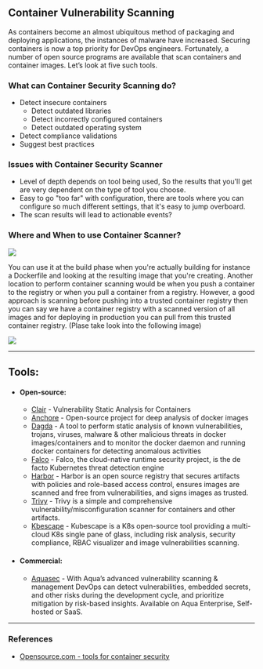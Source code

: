 ## Container Vulnerability Scanning
As containers become an almost ubiquitous method of packaging and deploying applications, the instances of malware have increased. Securing containers is now a top priority for DevOps engineers. Fortunately, a number of open source programs are available that scan containers and container images. Let’s look at five such tools.

### What can Container Security Scanning do?
- Detect insecure containers
    + Detect outdated libraries
    + Detect incorrectly configured containers
    + Detect outdated operating system
- Detect compliance validations
- Suggest best practices

### Issues with Container Security Scanner
- Level of depth depends on tool being used, So the results that you'll get are very dependent on the type of tool you choose.
- Easy to go "too far" with configuration, there are tools where you can configure so much different settings, that it's easy to jump overboard.
- The scan results will lead to actionable events?

### Where and When to use Container Scanner? 
![](/current-version/assets/images/Dev-process.png)

You can use it at the build phase when you're actually building for instance a Dockerfile and looking at the resulting image that you're creating. Another location to perform container scanning would be when you push a container to the registry or when you pull a container from a registry. However, a good approach is scanning before pushing into a trusted container registry then you can say we have a container registry with a scanned version of all images and for deploying in production you can pull from this trusted container registry. (Plase take look into the following image)

![](/current-version/assets/images/container-security-pipeline.png)

---
## Tools:
- #### Open-source:
  + [Clair](https://github.com/quay/clair) - Vulnerability Static Analysis for Containers
  + [Anchore](https://anchore.com/opensource/) - Open-source project for deep analysis of docker images
  + [Dagda](https://github.com/eliasgranderubio/dagda/) - A tool to perform static analysis of known vulnerabilities, trojans, viruses, malware & other malicious   threats in docker images/containers and to monitor the docker daemon and running docker containers for detecting anomalous activities
  + [Falco](https://falco.org/) - Falco, the cloud-native runtime security project, is the de facto Kubernetes threat detection engine
  + [Harbor](https://goharbor.io/) - Harbor is an open source registry that secures artifacts with policies and role-based access control, ensures images are scanned and free from vulnerabilities, and signs images as trusted.
  + [Trivy](https://aquasecurity.github.io/trivy/) - Trivy is a simple and comprehensive vulnerability/misconfiguration scanner for containers and other artifacts.
  + [Kbescape](https://github.com/armosec/kubescape) - Kubescape is a K8s open-source tool providing a multi-cloud K8s single pane of glass, including risk analysis, security compliance, RBAC visualizer and image vulnerabilities scanning.
- #### Commercial:
  + [Aquasec](https://www.aquasec.com/products/container-vulnerability-scanning/) - With Aqua’s advanced vulnerability scanning & management DevOps can detect vulnerabilities, embedded secrets, and other risks during the development cycle, and prioritize mitigation by risk-based insights. Available on Aqua Enterprise, Self-hosted or SaaS.
---
### References

+ [Opensource.com - tools for container security](https://opensource.com/article/18/8/tools-container-security)
